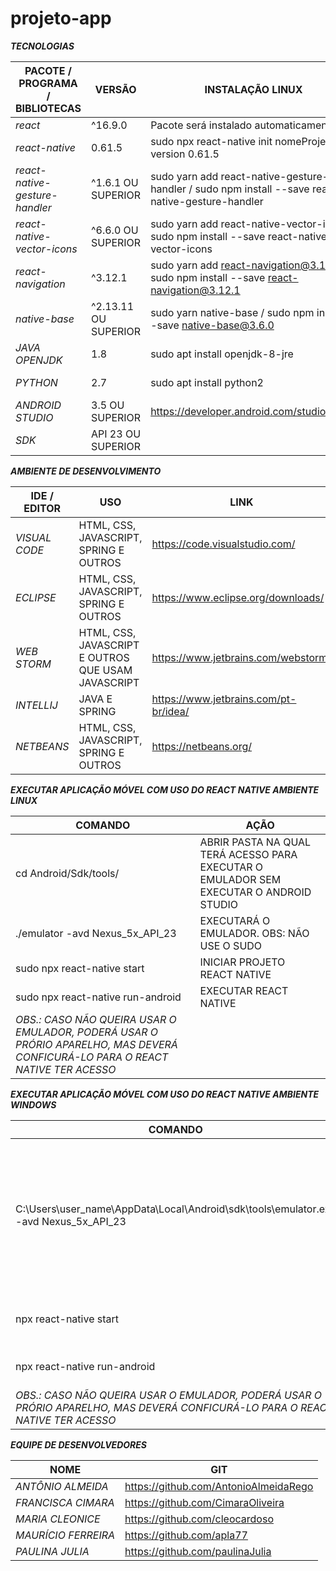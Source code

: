 # projeto-app

_**TECNOLOGIAS**_

PACOTE / PROGRAMA / BIBLIOTECAS | VERSÃO | INSTALAÇÃO LINUX | INSTALAÇÃO WINDOWS
--------- | ------ | ------ | ------------------
_react_     | ^16.9.0 | Pacote será instalado automaticamente | Pacote será instalado automaticamente
_react-native_    | 0.61.5 | sudo npx react-native init nomeProjeto --version 0.61.5 | npx react-native init nomeProjeto --version 0.61.5
_react-native-gesture-handler_ | ^1.6.1 OU SUPERIOR | sudo yarn add react-native-gesture-handler / sudo npm install --save react-native-gesture-handler | yarn add react-native-gesture-handler / npm install --save react-native-gesture-handler 
_react-native-vector-icons_ | ^6.6.0 OU SUPERIOR | sudo yarn add react-native-vector-icons / sudo npm install --save react-native-vector-icons | yarn add react-native-vector-icons / npm install --save react-native-vector-icons
_react-navigation_ | ^3.12.1 | sudo yarn add react-navigation@3.12.1 / sudo npm install --save react-navigation@3.12.1 | yarn add react-navigation@3.12.1 / npm install --save react-navigation@3.6.0 
_native-base_ | ^2.13.11 OU SUPERIOR | sudo yarn native-base / sudo npm install --save native-base@3.6.0 | yarn native-base / npm install --save native-base@3.6.0
_JAVA OPENJDK_ | 1.8 | sudo apt install openjdk-8-jre | https://www.oracle.com/java/technologies/javase/javase-jdk8-downloads.html#license-lightbox
_PYTHON_ | 2.7 | sudo apt install python2 | https://www.python.org/downloads/release/python-2717/
_ANDROID STUDIO_ | 3.5 OU SUPERIOR | https://developer.android.com/studio/install | https://developer.android.com/studio/install
_SDK_ | API 23 OU SUPERIOR

_**AMBIENTE DE DESENVOLVIMENTO**_

IDE / EDITOR | USO | LINK | PAGO / GRÁTIS
--------- | ------ | ------- | ------
_VISUAL CODE_ | HTML, CSS, JAVASCRIPT, SPRING E OUTROS | https://code.visualstudio.com/ | GRÁTIS
_ECLIPSE_ | HTML, CSS, JAVASCRIPT, SPRING E OUTROS | https://www.eclipse.org/downloads/ | GRÁTIS
_WEB STORM_ | HTML, CSS, JAVASCRIPT E OUTROS QUE USAM JAVASCRIPT | https://www.jetbrains.com/webstorm/ | PAGO / LICENÇA PARA ESTUDANTES
_INTELLIJ_ | JAVA E SPRING | https://www.jetbrains.com/pt-br/idea/ | GRÁTIS
_NETBEANS_ | HTML, CSS, JAVASCRIPT, SPRING E OUTROS | https://netbeans.org/ | GRÁTIS

_**EXECUTAR APLICAÇÃO MÓVEL COM USO DO REACT NATIVE AMBIENTE LINUX**_

COMANDO | AÇÃO 
-------- | --- |
cd Android/Sdk/tools/ | ABRIR PASTA NA QUAL TERÁ ACESSO PARA EXECUTAR O EMULADOR SEM EXECUTAR O ANDROID STUDIO
./emulator -avd Nexus_5x_API_23 | EXECUTARÁ O EMULADOR. OBS: NÃO USE O SUDO 
sudo npx react-native start | INICIAR PROJETO REACT NATIVE
sudo npx react-native run-android | EXECUTAR REACT NATIVE
_OBS.: CASO NÃO QUEIRA USAR O EMULADOR, PODERÁ USAR O PRÓRIO APARELHO, MAS DEVERÁ CONFICURÁ-LO PARA O REACT NATIVE TER ACESSO_ |

_**EXECUTAR APLICAÇÃO MÓVEL COM USO DO REACT NATIVE AMBIENTE WINDOWS**_

COMANDO | AÇÃO 
-------- | --- |
C:\Users\user_name\AppData\Local\Android\sdk\tools\emulator.exe -avd Nexus_5x_API_23 | ABRIR PASTA NA QUAL TERÁ ACESSO PARA EXECUTAR O EMULADOR SEM EXECUTAR O ANDROID STUDIO
npx react-native start | INICIAR PROJETO REACT NATIVE
npx react-native run-android | EXECUTAR REACT NATIVE
_OBS.: CASO NÃO QUEIRA USAR O EMULADOR, PODERÁ USAR O PRÓRIO APARELHO, MAS DEVERÁ CONFICURÁ-LO PARA O REACT NATIVE TER ACESSO_ |

_**EQUIPE DE DESENVOLVEDORES**_

NOME | GIT
--------- | ------
_ANTÔNIO ALMEIDA_     | https://github.com/AntonioAlmeidaRego 
_FRANCISCA CIMARA_    | https://github.com/CimaraOliveira
_MARIA CLEONICE_  | https://github.com/cleocardoso
_MAURÍCIO FERREIRA_ | https://github.com/apla77
_PAULINA JULIA_ | https://github.com/paulinaJulia
